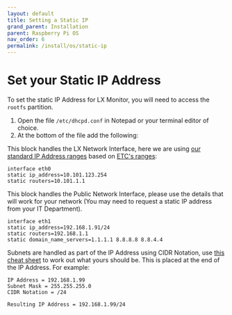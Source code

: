 ```yaml
---
layout: default
title: Setting a Static IP
grand_parent: Installation
parent: Raspberry Pi OS
nav_order: 6
permalink: /install/os/static-ip
---
```

# Set your Static IP Address

To set the static IP Address for LX Monitor, you will need to access the `rootfs` partition. 

1) Open the file `/etc/dhcpd.conf` in Notepad or your terminal editor of choice.
2) At the bottom of the file add the following:

This block handles the LX Network Interface, here we are using [our standard IP Address ranges][HyperLXIPRanges] based on [ETC's ranges][ETCRanges]:
```
interface eth0
static ip_address=10.101.123.254
static routers=10.101.1.1
```

This block handles the Public Network Interface, please use the details that will work for your network (You may need to request a static IP address from your IT Department).
```
interface eth1
static ip_address=192.168.1.91/24
static routers=192.168.1.1
static domain_name_servers=1.1.1.1 8.8.8.8 8.8.4.4
```

Subnets are handled as part of the IP Address using CIDR Notation, use [this cheat sheet][CIDRCheatSheet] to work out what yours should be. This is placed at the end of the IP Address. For example:

```
IP Address = 192.168.1.99
Subnet Mask = 255.255.255.0
CIDR Notation = /24

Resulting IP Address = 192.168.1.99/24
```

[CIDRCheatSheet]: https://nsrc.org/workshops/2009/summer/presentations/day3/subnetting.pdf "CIDR Notation Cheat Sheet"
[HyperLXIPRanges]: https://github.com/hyperlighting/standardipranges
[ETCRanges]: https://support.etcconnect.com/ETC/Networking/General/ETC_Network_IP_Addresses "ETC network IP Address Ranges"
